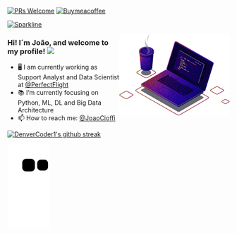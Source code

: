[![PRs Welcome](https://img.shields.io/badge/PRs-welcome-brightgreen.svg?style=flat-square)](http://makeapullrequest.com) [![Buymeacoffee](https://badgen.net/badge/icon/buymeacoffee?icon=buymeacoffee&label)](https://www.buymeacoffee.com/joaorcioffi)

[![Sparkline](https://stars.medv.io/Naereen/badges.svg)](https://stars.medv.io/Naereen/badges)

<img src="https://github.com/JoaoCioffi/JoaoCioffi/blob/main/coding.png" min-width="250px" max-width="200px" width="250px" align="right" alt="Computador-JulianaIzac">

### Hi! I´m João, and welcome to my profile! <img src="https://media.giphy.com/media/hvRJCLFzcasrR4ia7z/giphy.gif" width="25px">

- 🖥️ I am currently working as Support Analyst and Data Scientist at [@PerfectFlight](https://github.com/perfect-flight)
- 📚 I’m currently focusing on Python, ML, DL and Big Data Architecture
- 📫 How to reach me: [@JoaoCioffi](https://www.linkedin.com/in/joao-cioffi/)

[![DenverCoder1's github streak](https://github-readme-streak-stats.herokuapp.com/?user=JoaoCioffi&theme=blue-green)](https://github.com/DenverCoder1/github-readme-streak-stats)

![snake gif](https://github.com/JoaoCioffi/JoaoCioffi/blob/output/github-contribution-grid-snake.svg)

